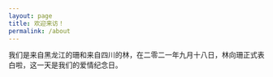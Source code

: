 ```yaml
---
layout: page
title: 欢迎来访！
permalink: /about
---
```


我们是来自黑龙江的珊和来自四川的林，在二零二一年九月十八日，林向珊正式表白啦，这一天是我们的爱情纪念日。

